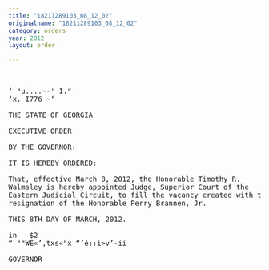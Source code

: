 ```yaml
---
title: "18211289103_08_12_02"
originalname: "18211289103_08_12_02"
category: orders
year: 2012
layout: order

---
```

<pre>
 

‘ "u....~-' I."
‘x. I776 ~‘

THE STATE OF GEORGIA

EXECUTIVE ORDER

BY THE GOVERNOR:

IT IS HEREBY ORDERED:

That, effective March 8, 2012, the Honorable Timothy R.
Walmsley is hereby appointed Judge, Superior Court of the
Eastern Judicial Circuit, to fill the vacancy created with the
resignation of the Honorable Perry Brannen, Jr.

THIS 8TH DAY OF MARCH, 2012.

in   $2 
“ ""WE«’,txs«"x “’é::i>v’-ii

GOVERNOR

</pre>
